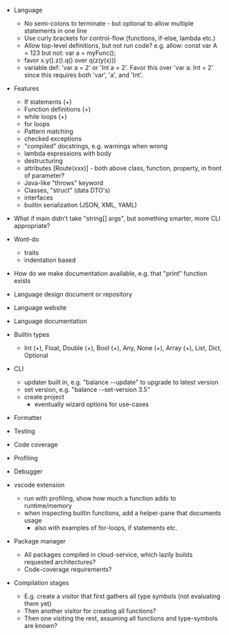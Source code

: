 - Language
    - No semi-colons to terminate - but optional to allow multiple statements in one line
    - Use curly brackets for control-flow (functions, if-else, lambda etc.)
    - Allow top-level definitions, but not run code?
        e.g. allow:
            const var A = 123
        but not:
            var a = myFunc();
    - favor x.y().z().q() over q(z(y(x)))
    - variable def: 'var a = 2' or 'Int a = 2'. Favor this over 'var a: Int = 2' since this requires both 'var', 'a', and 'Int'.
- Features
    - If statements (+)
    - Function definitions (+)
    - while loops (+)
    - for loops
    - Pattern matching
    - checked exceptions
    - "compiled" docstrings, e.g. warnings when wrong
    - lambda expressions with body
    - destructuring
    - attributes [Route(xxx)] - both above class, function, property, in front of parameter?
    - Java-like "throws" keyword
    - Classes, "struct" (data DTO's)
    - interfaces
    - builtin serialization (JSON, XML, YAML)
- What if main didn't take "string[] args", but something smarter, more CLI appropriate?
- Wont-do
    - traits
    - indentation based
- How do we make documentation available, e.g. that "print" function exists
- Language design document or repository
- Language website
- Language documentation
- Builtin types
    - Int (+), Float, Double (+), Bool (+), Any, None (+), Array (+), List, Dict, Optional
- CLI
    - updater built in, e.g. "balance --update" to upgrade to latest version
    - set version, e.g. "balance --set-version 3.5"
    - create project
        - eventually wizard options for use-cases
- Formatter

- Testing

- Code coverage

- Profiling

- Debugger
- vscode extension
    - run with profiling, show how much a function adds to runtime/memory
    - when inspecting builtin functions, add a helper-pane that documents usage
        - also with examples of for-loops, if statements etc.
- Package manager
    - All packages compiled in cloud-service, which lazily builds requested architectures?
    - Code-coverage requirements?

- Compilation stages
    - E.g. create a visitor that first gathers all type symbols (not evaluating them yet)
    - Then another visitor for creating all functions?
    - Then one visiting the rest, assuming all functions and type-symbols are known?
